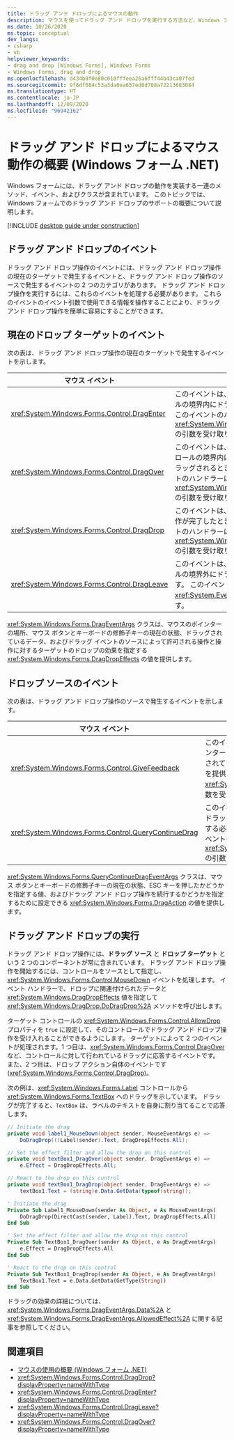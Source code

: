 ```yaml
---
title: ドラッグ アンド ドロップによるマウスの動作
description: マウスを使ってドラッグ アンド ドロップを実行する方法など、Windows フォーム上のドラッグ アンド ドロップの動作について説明します。
ms.date: 10/26/2020
ms.topic: conceptual
dev_langs:
- csharp
- vb
helpviewer_keywords:
- drag and drop [Windows Forms], Windows Forms
- Windows Forms, drag and drop
ms.openlocfilehash: d434b0f0e80c610fffeea26a6fff44b43ca07fed
ms.sourcegitcommit: 9f6df084c53a3da0ea657ed0d708a72213683084
ms.translationtype: HT
ms.contentlocale: ja-JP
ms.lasthandoff: 12/09/2020
ms.locfileid: "96942162"
---
```

# <a name="drag-and-drop-mouse-behavior-overview-windows-forms-net"></a>ドラッグ アンド ドロップによるマウス動作の概要 (Windows フォーム .NET)

Windows フォームには、ドラッグ アンド ドロップの動作を実装する一連のメソッド、イベント、およびクラスが含まれています。 このトピックでは、Windows フォームでのドラッグ アンド ドロップのサポートの概要について説明します。<!-- TODO Also see [Drag-and-Drop Operations and Clipboard Support](./advanced/drag-and-drop-operations-and-clipboard-support.md).-->

[!INCLUDE [desktop guide under construction](../../includes/desktop-guide-preview-note.md)]

## <a name="drag-and-drop-events"></a>ドラッグ アンド ドロップのイベント

ドラッグ アンド ドロップ操作のイベントには、ドラッグ アンド ドロップ操作の現在のターゲットで発生するイベントと、ドラッグ アンド ドロップ操作のソースで発生するイベントの 2 つのカテゴリがあります。 ドラッグ アンド ドロップ操作を実行するには、これらのイベントを処理する必要があります。 これらのイベントのイベント引数で使用できる情報を操作することにより、ドラッグ アンド ドロップ操作を簡単に容易にすることができます。

## <a name="events-on-the-current-drop-target"></a>現在のドロップ ターゲットのイベント

次の表は、ドラッグ アンド ドロップ操作の現在のターゲットで発生するイベントを示します。

| マウス イベント                                   | 説明                                                                                                                                                                                            |
|-----------------------------------------------|--------------------------------------------------------------------------------------------------------------------------------------------------------------------------------------------------------|
| <xref:System.Windows.Forms.Control.DragEnter> | このイベントは、オブジェクトがコントロールの境界内にドラッグされると発生します。 このイベントのハンドラーは、型 <xref:System.Windows.Forms.DragEventArgs> の引数を受け取ります。                              |
| <xref:System.Windows.Forms.Control.DragOver>  | このイベントは、マウス ポインターがコントロールの境界内にある間にオブジェクトがドラッグされるときに発生します。 このイベントのハンドラーは、型 <xref:System.Windows.Forms.DragEventArgs> の引数を受け取ります。 |
| <xref:System.Windows.Forms.Control.DragDrop>  | このイベントは、ドラッグ アンド ドロップ操作が完了したときに発生します。 このイベントのハンドラーは、型 <xref:System.Windows.Forms.DragEventArgs> の引数を受け取ります。                                      |
| <xref:System.Windows.Forms.Control.DragLeave> | このイベントは、オブジェクトがコントロールの境界外にドラッグされたときに発生します。 このイベントのハンドラーは、型 <xref:System.EventArgs> の引数を受け取ります。                                              |

<xref:System.Windows.Forms.DragEventArgs> クラスは、マウスのポインターの場所、マウス ボタンとキーボードの修飾子キーの現在の状態、ドラッグされているデータ、およびドラッグ イベントのソースによって許可される操作と操作に対するターゲットのドロップの効果を指定する <xref:System.Windows.Forms.DragDropEffects> の値を提供します。

## <a name="events-on-the-drop-source"></a>ドロップ ソースのイベント

次の表は、ドラッグ アンド ドロップ操作のソースで発生するイベントを示します。

|マウス イベント|説明|
|-----------------|-----------------|
|<xref:System.Windows.Forms.Control.GiveFeedback>|このイベントは、ドラッグ操作中に発生します。 マウス ポインターを変更するなど、ドラッグ アンド ドロップ操作が実行されていることを示す視覚上の手掛かりをユーザーに示す機会を提供します。 このイベントのハンドラーは、型 <xref:System.Windows.Forms.GiveFeedbackEventArgs> の引数を受け取ります。|
|<xref:System.Windows.Forms.Control.QueryContinueDrag>|このイベントは、ドラッグ アンド ドロップ操作中に発生し、ドラッグ ソースがドラッグ アンド ドロップ操作をキャンセルする必要があるかどうかを決定できるようにします。 このイベントのハンドラーは、型 <xref:System.Windows.Forms.QueryContinueDragEventArgs> の引数を受け取ります。|

<xref:System.Windows.Forms.QueryContinueDragEventArgs> クラスは、マウス ボタンとキーボードの修飾子キーの現在の状態、ESC キーを押したかどうかを指定する値、およびドラッグ アンド ドロップ操作を続行するかどうかを指定するために設定できる <xref:System.Windows.Forms.DragAction> の値を提供します。

## <a name="performing-drag-and-drop"></a>ドラッグ アンド ドロップの実行

ドラッグ アンド ドロップ操作には、**ドラッグ ソース** と **ドロップ ターゲット** という 2 つのコンポーネントが常に含まれています。 ドラッグ アンド ドロップ操作を開始するには、コントロールをソースとして指定し、<xref:System.Windows.Forms.Control.MouseDown> イベントを処理します。 イベント ハンドラーで、ドロップに関連付けられたデータと <xref:System.Windows.DragDropEffects> 値を指定して <xref:System.Windows.DragDrop.DoDragDrop%2A> メソッドを呼び出します。

ターゲット コントロールの <xref:System.Windows.Forms.Control.AllowDrop> プロパティを `true` に設定して、そのコントロールでドラッグ アンド ドロップ操作を受け入れることができるようにします。 ターゲットによって 2 つのイベントが処理されます。1 つ目は、<xref:System.Windows.Forms.Control.DragOver> など、コントロールに対して行われているドラッグに応答するイベントです。 また、2 つ目は、ドロップ アクション自体のイベントです (<xref:System.Windows.Forms.Control.DragDrop>)。

次の例は、<xref:System.Windows.Forms.Label> コントロールから <xref:System.Windows.Forms.TextBox> へのドラッグを示しています。 ドラッグが完了すると、`TextBox` は、ラベルのテキストを自身に割り当てることで応答します。

```csharp
// Initiate the drag
private void label1_MouseDown(object sender, MouseEventArgs e) =>
    DoDragDrop(((Label)sender).Text, DragDropEffects.All);

// Set the effect filter and allow the drop on this control
private void textBox1_DragOver(object sender, DragEventArgs e) =>
    e.Effect = DragDropEffects.All;

// React to the drop on this control
private void textBox1_DragDrop(object sender, DragEventArgs e) =>
    textBox1.Text = (string)e.Data.GetData(typeof(string));
```

```vb
' Initiate the drag
Private Sub Label1_MouseDown(sender As Object, e As MouseEventArgs)
    DoDragDrop(DirectCast(sender, Label).Text, DragDropEffects.All)
End Sub

' Set the effect filter and allow the drop on this control
Private Sub TextBox1_DragOver(sender As Object, e As DragEventArgs)
    e.Effect = DragDropEffects.All
End Sub

' React to the drop on this control
Private Sub TextBox1_DragDrop(sender As Object, e As DragEventArgs)
    TextBox1.Text = e.Data.GetData(GetType(String))
End Sub
```

ドラッグの効果の詳細については、<xref:System.Windows.Forms.DragEventArgs.Data%2A> と <xref:System.Windows.Forms.DragEventArgs.AllowedEffect%2A> に関する記事を参照してください。

## <a name="see-also"></a>関連項目

- [マウスの使用の概要 (Windows フォーム .NET)](overview.md)
- <xref:System.Windows.Forms.Control.DragDrop?displayProperty=nameWithType>
- <xref:System.Windows.Forms.Control.DragEnter?displayProperty=nameWithType>
- <xref:System.Windows.Forms.Control.DragLeave?displayProperty=nameWithType>
- <xref:System.Windows.Forms.Control.DragOver?displayProperty=nameWithType>
